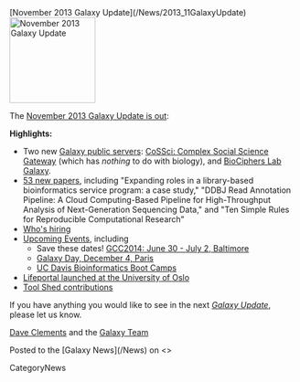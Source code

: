 <div class='newsItemHeader'>[November 2013 Galaxy Update](/News/2013_11GalaxyUpdate)</div>

<div class='right'><a href='/GalaxyUpdates/2013_11/'><img src='/Images/Logos/GalaxyUpdate200.png' alt='November 2013 Galaxy Update' width=150 /></a></div>

The [November 2013 Galaxy Update is out](/GalaxyUpdates/2013_11):

**Highlights:**
* Two new [Galaxy public servers](/GalaxyUpdates/2013_11/#new-public-servers): [CoSSci: Complex Social Science Gateway](/GalaxyUpdates/2013_11/#cossci-complex-social-science-gateway) (which has *nothing* to do with biology), and [BioCiphers Lab Galaxy](/GalaxyUpdates/2013_11/#biociphers-lab-galaxy).
* [53 new papers](/GalaxyUpdates/2013_11/#new-papers), including "Expanding roles in a library-based bioinformatics service program: a case study," "DDBJ Read Annotation Pipeline: A Cloud Computing-Based Pipeline for High-Throughput Analysis of Next-Generation Sequencing Data," and "Ten Simple Rules for Reproducible Computational Research"
* [Who's hiring](/GalaxyUpdates/2013_11/#whos-hiring)
* [Upcoming Events](/GalaxyUpdates/2013_11/#other-events), including
  * Save these dates! [GCC2014: June 30 - July 2, Baltimore](/GalaxyUpdates/2013_11/#gcc2014-june-30---july-2-baltimore)
  * [Galaxy Day, December 4, Paris](/GalaxyUpdates/2013_11/#galaxy-day-december-4-paris)
  * [UC Davis Bioinformatics Boot Camps](/GalaxyUpdates/2013_11/#uc-davis-bioinformatics-boot-camps)
* [Lifeportal launched at the University of Oslo](/GalaxyUpdates/2013_11/#lifeportal-at-the-university-of-oslo)
* [Tool Shed contributions](/GalaxyUpdates/2013_11/#tool-shed-contributions)

If you have anything you would like to see in the next *[Galaxy Update](/GalaxyUpdates)*, please let us know.

[Dave Clements](/DaveClements) and the [Galaxy Team](/GalaxyTeam)

<div class='newsItemFooter'>Posted to the [Galaxy News](/News) on <<Date(2013-10-31T17:09:26Z)>> </div>

CategoryNews
